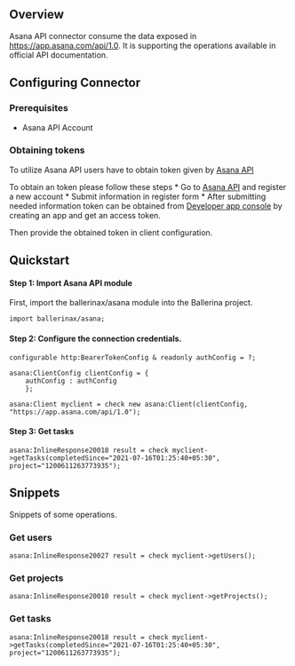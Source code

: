 ## Overview

Asana API connector consume the data exposed in https://app.asana.com/api/1.0. It is supporting the operations available in official API documentation.

## Configuring Connector

### Prerequisites

- Asana API Account

### Obtaining tokens

To utilize Asana API users have to obtain token given by [Asana API](https://asana.com/create-account)

To obtain an token please follow these steps
    * Go to [Asana API](https://asana.com/create-account) and register a new account
    * Submit information in register form
    * After submitting needed information token can be obtained from [Developer app console](https://app.asana.com/0/developer-console) by creating an app and get an access token. 

Then provide the obtained token in client configuration.

## Quickstart

#### Step 1: Import Asana API module
First, import the ballerinax/asana module into the Ballerina project.
```ballerina
import ballerinax/asana;
```
#### Step 2: Configure the connection credentials.
```ballerina
configurable http:BearerTokenConfig & readonly authConfig = ?;

asana:ClientConfig clientConfig = {
    authConfig : authConfig
    };

asana:Client myclient = check new asana:Client(clientConfig, "https://app.asana.com/api/1.0");
```
#### Step 3: Get tasks
```ballerina
asana:InlineResponse20018 result = check myclient->getTasks(completedSince="2021-07-16T01:25:40+05:30", project="1200611263773935");
```

## Snippets
Snippets of some operations.

### Get users
```ballerina
asana:InlineResponse20027 result = check myclient->getUsers();
```
### Get projects
```ballerina
asana:InlineResponse20010 result = check myclient->getProjects();
```
### Get tasks
```ballerina
asana:InlineResponse20018 result = check myclient->getTasks(completedSince="2021-07-16T01:25:40+05:30", project="1200611263773935");
```
